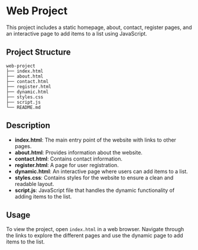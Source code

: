 # Web Project
This project includes a static homepage, about, contact, register pages, and an interactive page to add items to a list using JavaScript.

## Project Structure
```
web-project
├── index.html
├── about.html
├── contact.html
├── register.html
├── dynamic.html
├── styles.css
├── script.js
└── README.md
```

## Description
- **index.html**: The main entry point of the website with links to other pages.
- **about.html**: Provides information about the website.
- **contact.html**: Contains contact information.
- **register.html**: A page for user registration.
- **dynamic.html**: An interactive page where users can add items to a list.
- **styles.css**: Contains styles for the website to ensure a clean and readable layout.
- **script.js**: JavaScript file that handles the dynamic functionality of adding items to the list.

## Usage
To view the project, open `index.html` in a web browser. Navigate through the links to explore the different pages and use the dynamic page to add items to the list.